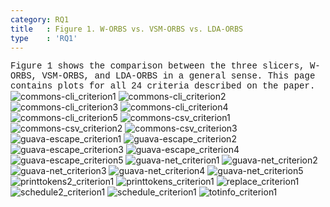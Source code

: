 ```yaml
---
category: RQ1
title   : Figure 1. W-ORBS vs. VSM-ORBS vs. LDA-ORBS
type    : 'RQ1'
---
```


<span style="font-family:Courier;">
Figure 1 shows the comparison between the three slicers, W-ORBS, VSM-ORBS, and LDA-ORBS in a general sense.
This page contains plots for all 24 criteria described on the paper.
</span>

<link href="style.css" rel="stylesheet">

<img alt="commons-cli_criterion1" src="images/ase18_lsorbs_vsm-lda_commons-cli_criterion1.png" class="center"/>
<img alt="commons-cli_criterion2" src="images/ase18_lsorbs_vsm-lda_commons-cli_criterion2.png"  class="center"/>
<img alt="commons-cli_criterion3" src="images/ase18_lsorbs_vsm-lda_commons-cli_criterion3.png"  class="center"/>
<img alt="commons-cli_criterion4" src="images/ase18_lsorbs_vsm-lda_commons-cli_criterion4.png"  class="center"/>
<img alt="commons-cli_criterion5" src="images/ase18_lsorbs_vsm-lda_commons-cli_criterion5.png"  class="center"/>
<img alt="commons-csv_criterion1" src="images/ase18_lsorbs_vsm-lda_commons-csv_criterion1.png"  class="center"/>
<img alt="commons-csv_criterion2" src="images/ase18_lsorbs_vsm-lda_commons-csv_criterion2.png"  class="center"/>
<img alt="commons-csv_criterion3" src="images/ase18_lsorbs_vsm-lda_commons-csv_criterion3.png"  class="center"/>
<img alt="guava-escape_criterion1" src="images/ase18_lsorbs_vsm-lda_guava-escape_criterion1.png"  class="center"/>
<img alt="guava-escape_criterion2" src="images/ase18_lsorbs_vsm-lda_guava-escape_criterion2.png"  class="center"/>
<img alt="guava-escape_criterion3" src="images/ase18_lsorbs_vsm-lda_guava-escape_criterion3.png"  class="center"/>
<img alt="guava-escape_criterion4" src="images/ase18_lsorbs_vsm-lda_guava-escape_criterion4.png"  class="center"/>
<img alt="guava-escape_criterion5" src="images/ase18_lsorbs_vsm-lda_guava-escape_criterion5.png"  class="center"/>
<img alt="guava-net_criterion1" src="images/ase18_lsorbs_vsm-lda_guava-net_criterion1.png"  class="center"/>
<img alt="guava-net_criterion2" src="images/ase18_lsorbs_vsm-lda_guava-net_criterion2.png"  class="center"/>
<img alt="guava-net_criterion3" src="images/ase18_lsorbs_vsm-lda_guava-net_criterion3.png"  class="center"/>
<img alt="guava-net_criterion4" src="images/ase18_lsorbs_vsm-lda_guava-net_criterion4.png"  class="center"/>
<img alt="guava-net_criterion5" src="images/ase18_lsorbs_vsm-lda_guava-net_criterion5.png"  class="center"/>
<img alt="printtokens2_criterion1" src="images/ase18_lsorbs_vsm-lda_printtokens2_criterion1.png"  class="center"/>
<img alt="printtokens_criterion1" src="images/ase18_lsorbs_vsm-lda_printtokens_criterion1.png"  class="center"/>
<img alt="replace_criterion1" src="images/ase18_lsorbs_vsm-lda_replace_criterion1.png"  class="center"/>
<img alt="schedule2_criterion1" src="images/ase18_lsorbs_vsm-lda_schedule2_criterion1.png"  class="center"/>
<img alt="schedule_criterion1" src="images/ase18_lsorbs_vsm-lda_schedule_criterion1.png"  class="center"/>
<img alt="totinfo_criterion1" src="images/ase18_lsorbs_vsm-lda_totinfo_criterion1.png"  class="center"/>
